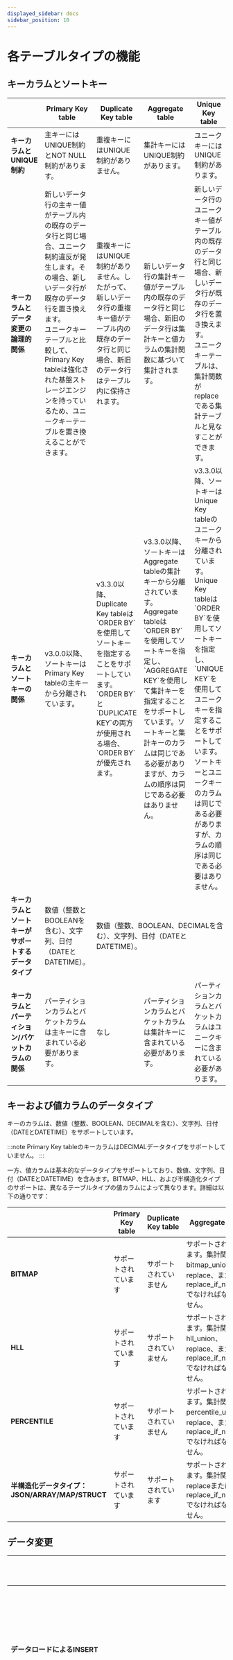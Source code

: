```yaml
---
displayed_sidebar: docs
sidebar_position: 10
---
```


# 各テーブルタイプの機能

## キーカラムとソートキー

<table>
<thead>
<tr><th width= "10"> </th><th><strong>Primary Key</strong> <strong>table</strong></th><th><strong>Duplicate Key table</strong></th><th><strong>Aggregate table</strong></th><th><strong>Unique Key table</strong></th></tr>
</thead>
<tbody><tr><td><strong>キーカラムとUNIQUE制約</strong> </td><td>主キーにはUNIQUE制約とNOT NULL制約があります。</td><td>重複キーにはUNIQUE制約がありません。</td><td>集計キーにはUNIQUE制約があります。</td><td>ユニークキーにはUNIQUE制約があります。</td></tr><tr><td><strong>キーカラムとデータ変更の論理的関係</strong> <strong></strong> </td><td>新しいデータ行の主キー値がテーブル内の既存のデータ行と同じ場合、ユニーク制約違反が発生します。その場合、新しいデータ行が既存のデータ行を置き換えます。<br />ユニークキーテーブルと比較して、Primary Key tableは強化された基盤ストレージエンジンを持っているため、ユニークキーテーブルを置き換えることができます。</td><td>重複キーにはUNIQUE制約がありません。したがって、新しいデータ行の重複キー値がテーブル内の既存のデータ行と同じ場合、新旧のデータ行はテーブル内に保持されます。</td><td>新しいデータ行の集計キー値がテーブル内の既存のデータ行と同じ場合、新旧のデータ行は集計キーと値カラムの集計関数に基づいて集計されます。</td><td>新しいデータ行のユニークキー値がテーブル内の既存のデータ行と同じ場合、新しいデータ行が既存のデータ行を置き換えます。<br />ユニークキーテーブルは、集計関数がreplaceである集計テーブルと見なすことができます。</td></tr><tr><td><strong>キーカラムとソートキーの関係</strong></td><td>v3.0.0以降、ソートキーはPrimary Key tableの主キーから分離されています。</td><td>v3.3.0以降、Duplicate Key tableは`ORDER BY`を使用してソートキーを指定することをサポートしています。`ORDER BY`と`DUPLICATE KEY`の両方が使用される場合、`ORDER BY`が優先されます。</td><td>v3.3.0以降、ソートキーはAggregate tableの集計キーから分離されています。Aggregate tableは`ORDER BY`を使用してソートキーを指定し、`AGGREGATE KEY`を使用して集計キーを指定することをサポートしています。ソートキーと集計キーのカラムは同じである必要がありますが、カラムの順序は同じである必要はありません。</td><td>v3.3.0以降、ソートキーはUnique Key tableのユニークキーから分離されています。Unique Key tableは`ORDER BY`を使用してソートキーを指定し、`UNIQUE KEY`を使用してユニークキーを指定することをサポートしています。ソートキーとユニークキーのカラムは同じである必要がありますが、カラムの順序は同じである必要はありません。</td></tr><tr><td><strong>キーカラムとソートキーがサポートするデータタイプ</strong>  </td><td>数値（整数とBOOLEANを含む）、文字列、日付（DATEとDATETIME）。</td><td colspan="3">数値（整数、BOOLEAN、DECIMALを含む）、文字列、日付（DATEとDATETIME）。</td></tr><tr><td><strong>キーカラムとパーティション/バケットカラムの関係</strong> </td><td>パーティションカラムとバケットカラムは主キーに含まれている必要があります。</td><td>なし</td><td>パーティションカラムとバケットカラムは集計キーに含まれている必要があります。</td><td>パーティションカラムとバケットカラムはユニークキーに含まれている必要があります。</td></tr></tbody>
</table>

## キーおよび値カラムのデータタイプ

キーのカラムは、数値（整数、BOOLEAN、DECIMALを含む）、文字列、日付（DATEとDATETIME）をサポートしています。

:::note
Primary Key tableのキーカラムはDECIMALデータタイプをサポートしていません。
:::

一方、値カラムは基本的なデータタイプをサポートしており、数値、文字列、日付（DATEとDATETIME）を含みます。BITMAP、HLL、および半構造化タイプのサポートは、異なるテーブルタイプの値カラムによって異なります。詳細は以下の通りです：
<table>
<thead>
<tr><th> </th><th><strong>Primary Key</strong> <strong>table</strong></th><th><strong>Duplicate Key table</strong></th><th><strong>Aggregate table</strong></th><th><strong>Unique Key table</strong></th></tr>
</thead>
<tbody><tr><td><strong>BITMAP</strong></td><td>サポートされています</td><td>サポートされていません</td><td>サポートされています。集計関数はbitmap_union、replace、またはreplace_if_not_nullでなければなりません。</td><td>サポートされています</td></tr><tr><td><strong>HLL</strong></td><td>サポートされています</td><td>サポートされていません</td><td>サポートされています。集計関数はhll_union、replace、またはreplace_if_not_nullでなければなりません。</td><td>サポートされています</td></tr><tr><td><strong>PERCENTILE</strong></td><td>サポートされています</td><td>サポートされていません</td><td>サポートされています。集計関数はpercentile_union、replace、またはreplace_if_not_nullでなければなりません。</td><td>サポートされています</td></tr><tr><td><strong>半構造化データタイプ：JSON/ARRAY/MAP/STRUCT</strong></td><td>サポートされています</td><td>サポートされています</td><td>サポートされています。集計関数はreplaceまたはreplace_if_not_nullでなければなりません。</td><td>サポートされています</td></tr></tbody>
</table>

## データ変更

<table>
<thead>
<tr><th> </th><th><strong>Primary Key</strong> <strong>Table</strong></th><th><strong>Duplicate Key table</strong></th><th><strong>Aggregate table</strong></th><th><strong>Unique Key table</strong></th></tr>
</thead>
<tbody><tr><td><strong>データロードによるINSERT</strong> </td><td  rowspan="2">サポートされています。[ロードジョブで<code>__op=0</code>を設定してINSERTを実現](../../loading/Load_to_Primary_Key_tables.md)。<br />内部実装では、StarRocksはINSERTとUPDATE操作の両方をUPSERT操作と見なします。</td><td>サポートされています</td><td>サポートされています（同じ集計キー値を持つデータ行は集計されます。）</td><td>サポートされています（同じユニークキー値を持つデータ行は更新されます。）</td></tr><tr><td><strong>データロードによるUPDATE</strong> </td><td>サポートされていません</td><td>サポートされています（これは集計関数としてreplaceを使用することで実現できます。）</td><td>サポートされています（ユニークキーテーブル自体はreplace集計関数を使用する集計テーブルと見なすことができます。）</td></tr><tr><td><strong>データロードによるDELETE</strong> </td><td>サポートされています。[ロードジョブで<code>__op=1</code>を設定してDELETEを実現](../../loading/Load_to_Primary_Key_tables.md)。</td><td colspan="3">サポートされていません</td></tr><tr><td><strong>ロードされるデータカラム値の整合性</strong> </td><td>デフォルトでは、すべてのカラム値をロードする必要があります。ただし、部分カラム更新（<code>partial_update</code>）が有効になっている場合、またはカラムにデフォルト値がある場合、すべてのカラム値をロードする必要はありません。</td><td>デフォルトでは、すべてのカラム値をロードする必要があります。ただし、カラムにデフォルト値がある場合、すべてのカラム値をロードする必要はありません。</td><td>デフォルトでは、すべてのカラム値をロードする必要があります。ただし、集計テーブルは値カラムの集計関数をREPLACE_IF_NOT_NULLとして指定することで部分カラム更新を実現できます。詳細は[aggr_type](../../sql-reference/sql-statements/table_bucket_part_index/CREATE_TABLE.md#column_definition)を参照してください。また、カラムにデフォルト値がある場合、すべてのカラム値をロードする必要はありません。</td><td>デフォルトでは、すべてのカラム値をロードする必要があります。ただし、カラムにデフォルト値がある場合、すべてのカラム値をロードする必要はありません。</td></tr><tr><td><strong>[DML INSERT](../../sql-reference/sql-statements/loading_unloading/INSERT.md)</strong></td><td colspan="4">サポートされています</td></tr><tr><td><strong>[DML UPDATE](../../sql-reference/sql-statements/table_bucket_part_index/UPDATE.md)</strong> </td><td><ul><li>キーカラムをフィルター条件として使用: サポートされています</li><li>値カラムをフィルター条件として使用: サポートされています</li></ul></td><td colspan="3">サポートされていません</td></tr><tr><td><strong>[DML DELETE](../../sql-reference/sql-statements/table_bucket_part_index/DELETE.md)</strong></td><td><ul><li>キーカラムをフィルター条件として使用: サポートされています</li><li>値カラムをフィルター条件として使用: サポートされています</li></ul></td><td><ul><li>キーカラムをフィルター条件として使用: サポートされています</li><li>値カラムをフィルター条件として使用: サポートされています</li></ul>注意: キーまたは値カラム自体に基づく単純なフィルター条件（=、&lt;、&gt;など）のみがサポートされています。関数やサブクエリなどの複雑なフィルター条件はサポートされていません。</td><td colspan="2"><ul><li>キーカラムをフィルター条件として使用: サポートされています。注意: キーカラム自体に基づく単純なフィルター条件（=、&lt;、&gt;など）のみがサポートされています。関数やサブクエリなどの複雑なフィルター条件はサポートされていません。</li><li>値カラムをフィルター条件として使用: サポートされていません。</li></ul> </td></tr></tbody>
</table>

## 他の機能との互換性

<table>
<thead>
<tr><th colspan="2"></th><th><strong>Primary Key table</strong></th><th><strong>Duplicate Key table</strong></th><th><strong>Aggregate table</strong></th><th><strong>Unique Key table</strong></th></tr>
</thead>
<tbody><tr><td rowspan="2"><strong>ビットマップインデックス/ブルームフィルターインデックス</strong></td><td><strong>キーカラムにインデックスを構築</strong></td><td colspan="4">サポートされています</td></tr><tr><td><strong>値カラムにインデックスを構築</strong></td><td>サポートされています</td><td>サポートされています</td><td>サポートされていません</td><td>サポートされていません</td></tr><tr><td rowspan="2"><strong>パーティション/バケット</strong></td><td><strong>式に基づくパーティション化/リストパーティション化</strong></td><td colspan="4">サポートされています</td></tr><tr><td><strong>ランダムバケット法</strong></td><td>サポートされていません</td><td>v3.1以降でサポートされています</td><td>サポートされていません</td><td>サポートされていません</td></tr><tr><td  rowspan="2"><strong>マテリアライズドビュー</strong></td><td ><strong>非同期マテリアライズドビュー</strong></td><td colspan="4">サポートされています</td></tr><tr><td><strong>同期マテリアライズドビュー</strong></td><td>サポートされていません</td><td>サポートされています</td><td>サポートされています</td><td>サポートされています</td></tr><tr><td rowspan="2"><strong>その他の機能</strong></td><td><strong>CTAS</strong></td><td>サポートされています</td><td>サポートされています</td><td>サポートされていません</td><td>サポートされていません</td></tr><tr><td><strong>バックアップとリストア</strong></td><td>v2.5以降でサポートされています</td><td colspan="3">サポートされています</td></tr></tbody>
</table>